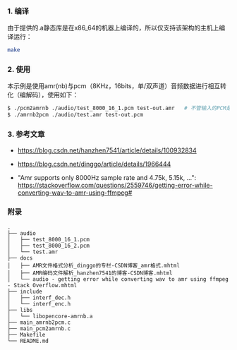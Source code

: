 ### 1. 编译

由于提供的.a静态库是在x86_64的机器上编译的，所以仅支持该架构的主机上编译运行：

```bash
make
```

### 2. 使用

本示例是使用amr(nb)与pcm（8KHz，16bits，单/双声道）音频数据进行相互转化（编解码），使用如下：

```bash
$ ./pcm2amrnb ./audio/test_8000_16_1.pcm test-out.amr 	# 不管输入的PCM是单声道还是双声道，这里输出的amr都是单声道的
$ ./amrnb2pcm ./audio/test.amr test-out.pcm
```

### 3. 参考文章

 - https://blog.csdn.net/hanzhen7541/article/details/100932834

 - https://blog.csdn.net/dinggo/article/details/1966444

 - "Amr supports only 8000Hz sample rate and 4.75k, 5.15k, ...": https://stackoverflow.com/questions/2559746/getting-error-while-converting-wav-to-amr-using-ffmpeg#

### 附录

```
.
├── audio
│   ├── test_8000_16_1.pcm
│   ├── test_8000_16_2.pcm
│   └── test.amr
├── docs
│   ├── AMR文件格式分析_dinggo的专栏-CSDN博客_amr格式.mhtml
│   ├── AMR编码文件解析_hanzhen7541的博客-CSDN博客.mhtml
│   └── audio - getting error while converting wav to amr using ffmpeg - Stack Overflow.mhtml
├── include
│   ├── interf_dec.h
│   └── interf_enc.h
├── libs
│   └── libopencore-amrnb.a
├── main_amrnb2pcm.c
├── main_pcm2amrnb.c
├── Makefile
└── README.md
```

